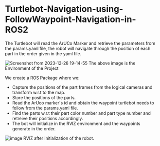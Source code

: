 # Turtlebot-Navigation-using-FollowWaypoint-Navigation-in-ROS2

The Turtlebot will read the ArUCo Marker and retrieve the parameters from the params.yaml file, the robot will navigate through the position of each part in the order given in the yaml file.

![Screenshot from 2023-12-28 19-14-55](https://github.com/AbhinavB7/Turtlebot-Navigation-using-FollowWaypoint-Navigation-in-ROS2/assets/87815926/da69551e-b7bc-4249-aca7-b4de9c57b32e)
The above image is the Environment of the Project

We create a ROS Package where we:
- Capture the positions of the part frames from the logical cameras and transform w.r.t to the map.
- Store the positions of the parts.
- Read the ArUco marker's id and obtain the waypoint turtlebot needs to follow from the params.yaml file.
- Find the parts w.r.t their part color number and part type number and retreive their positions accordingly.
- The bot will initialize in the RVIZ environment and the waypoints generate in the order.

![image](https://github.com/AbhinavB7/Turtlebot-Navigation-using-FollowWaypoint-Navigation-in-ROS2/assets/87815926/65c26274-c2f0-49e1-bb1b-129385f6951b)
RVIZ after initialization of the robot.
